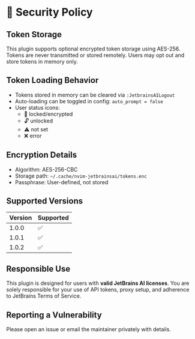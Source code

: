 # 🔐 Security Policy

## Token Storage

This plugin supports optional encrypted token storage using AES-256. Tokens are never transmitted or stored remotely. Users may opt out and store tokens in memory only.

## Token Loading Behavior

- Tokens stored in memory can be cleared via `:JetbrainsAILogout`
- Auto-loading can be toggled in config: `auto_prompt = false`
- User status icons: 
  - 🔐 locked/encrypted
  - 🔓 unlocked
  - ⚠️ not set
  - ❌ error

## Encryption Details

- Algorithm: AES-256-CBC
- Storage path: `~/.cache/nvim-jetbrainsai/tokens.enc`
- Passphrase: User-defined, not stored

## Supported Versions

| Version | Supported |
| ------- | --------- |
| 1.0.0   | ✅         |
| 1.0.1   | ✅         |
| 1.0.2   | ✅         |

## Responsible Use

This plugin is designed for users with **valid JetBrains AI licenses**. You are solely responsible for your use of API tokens, proxy setup, and adherence to JetBrains Terms of Service.

## Reporting a Vulnerability

Please open an issue or email the maintainer privately with details.
